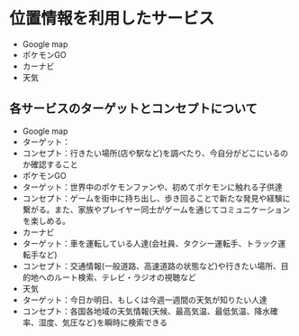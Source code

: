 # 位置情報を利用したサービス
- Google map
- ポケモンGO
- カーナビ
- 天気

## 各サービスのターゲットとコンセプトについて
- Google map
 - ターゲット：
 - コンセプト：行きたい場所(店や駅など)を調べたり、今自分がどこにいるのか確認すること
- ポケモンGO
 - ターゲット：世界中のポケモンファンや、初めてポケモンに触れる子供達
 - コンセプト：ゲームを街中に持ち出し、歩き回ることで新たな発見や経験に繋がる。また、家族やプレイヤー同士がゲームを通じてコミュニケーションを楽しめる。
- カーナビ
 - ターゲット：車を運転している人達(会社員、タクシー運転手、トラック運転手など)
 - コンセプト：交通情報(一般道路、高速道路の状態など)や行きたい場所、目的地へのルート検索、テレビ・ラジオの視聴など
- 天気
 - ターゲット：今日か明日、もしくは今週一週間の天気が知りたい人達
 - コンセプト：各国各地域の天気情報(天候、最高気温、最低気温、降水確率、湿度、気圧など)を瞬時に検索できる
